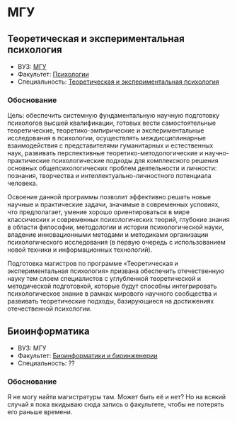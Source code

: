 # МГУ

## Теоретическая и экспериментальная психология

- ВУЗ: [МГУ](https://www.msu.ru)
- Факультет: [Психологии](http://www.psy.msu.ru)
- Специальность: [Теоретическая и экспериментальная психология](http://www.psy.msu.ru/educat/magistr/theory&exp.html)

### Обоснование
Цель: обеспечить системную фундаментальную научную подготовку психологов высшей
квалификации, готовых вести самостоятельные теоретические,
теоретико-эмпирические и экспериментальные исследования в психологии,
осуществлять междисциплинарные взаимодействия с представителями гуманитарных и
естественных наук, развивать перспективные теоретико-методологические и
научно-практические психологические подходы для комплексного решения основных
общепсихологических проблем деятельности и личности: познания, творчества и
интеллектуально-личностного потенциала человека.

Освоение данной программы позволит эффективно решать новые научные и
практические задачи, значимые в современных условиях, что предполагает, умение
хорошо ориентироваться в мире классических и современных психологических
теорий, глубокие знания в области философии, методологии и истории
психологической науки, владение инновационными методами и методиками
организации психологического исследования (в первую очередь с использованием
новой техники и информационных технологий).

Подготовка магистров по программе «Теоретическая и экспериментальная
психология» призвана обеспечить отечественную науку тем слоем специалистов с
углубленной теоретической и методической подготовкой, которые будут способны
интегрировать психологическое знание в рамках мирового научного сообщества и
развивать теоретические подходы, базирующиеся на достижениях отечественной
психологии. 

## Биоинформатика

- ВУЗ: МГУ
- Факультет: [Биоинформатики и биоинженерии](http://www.fbb.msu.ru/doc/index.php?ID=98)
- Специальность: ??

### Обоснование

Я не могу найти магистратуры там. Может быть её и нет? Но на всякий случай я
пока вкидываю сюда запись о факультете, чтобы не потерять его раньше времени.
